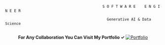 
                                                S O F T W A R E    E N G I N E E R  
                                                
                                                  Generative AI & Data Science
                                                     
                                        
                                         
## 
<p align="center">
  <b>For Any Collaboration You Can Visit My Portfolio ✓</b>
 
  <a href="https://portfolio-eta-flame-69.vercel.app/">
    <img src="https://cdn-icons-png.flaticon.com/32/7811/7811495.png" alt="Portfolio"/>
  </a>
</p>






